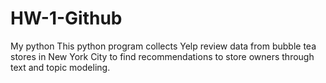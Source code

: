 # HW-1-Github
My python 
This python program collects Yelp review data from bubble tea stores in New York City to find recommendations to store owners through text and topic modeling. 
